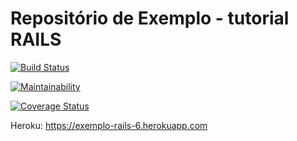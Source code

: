 # Repositório de Exemplo - tutorial RAILS

[![Build Status](https://travis-ci.com/vascmig/exemplo-rails-6.svg?branch=master)](https://travis-ci.com/vascmig/exemplo-rails-6)

[![Maintainability](https://api.codeclimate.com/v1/badges/0cbdfb89205ea4f1f1e8/maintainability)](https://codeclimate.com/github/vascmig/exemplo-rails-6/maintainability)

[![Coverage Status](https://coveralls.io/repos/github/vascmig/exemplo-rails-6/badge.svg?branch=master)](https://coveralls.io/github/vascmig/exemplo-rails-6?branch=master)


Heroku: https://exemplo-rails-6.herokuapp.com